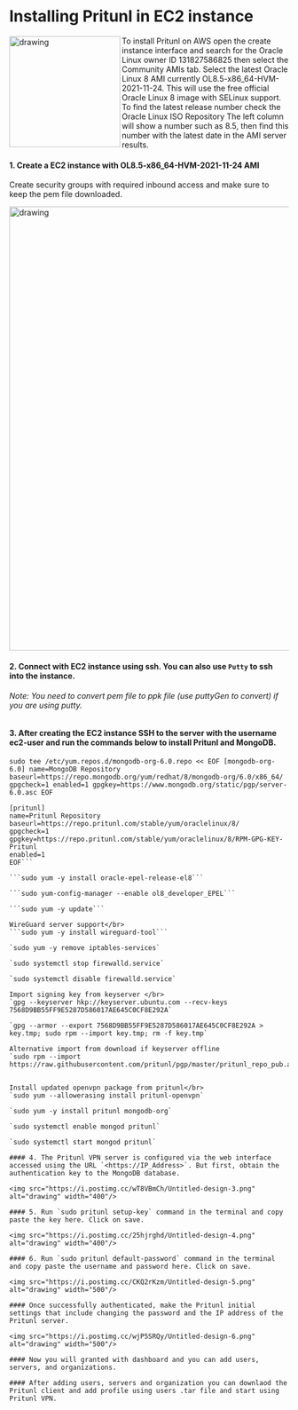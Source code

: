 # Installing Pritunl in EC2 instance

<p>
<img src="https://pritunl.com/img/pritunl_onelogin.png" alt="drawing" width="200"/ align="left">
</p>


To install Pritunl on AWS open the create instance interface and search for the Oracle Linux owner ID 131827586825 then select the Community AMIs tab. Select the latest Oracle Linux 8 AMI currently OL8.5-x86_64-HVM-2021-11-24. This will use the free official Oracle Linux 8 image with SELinux support. To find the latest release number check the Oracle Linux ISO Repository The left column will show a number such as 8.5, then find this number with the latest date in the AMI server results.

#### 1. Create a EC2 instance with OL8.5-x86_64-HVM-2021-11-24 AMI

Create security groups with required inbound access and make sure to keep the pem file downloaded.

<img src="https://i.postimg.cc/vTdwnN9R/img-1.png" alt="drawing" width="800"/>



#### 2. Connect with EC2 instance using ssh. You can also use `Putty` to ssh into the instance.
###### Note: You need to convert pem file to ppk file (use puttyGen to convert) if you are using putty. 

#### 3. After creating the EC2 instance SSH to the server with the username ec2-user and run the commands below to install Pritunl and MongoDB.

`sudo tee /etc/yum.repos.d/mongodb-org-6.0.repo << EOF
[mongodb-org-6.0]
name=MongoDB Repository
baseurl=https://repo.mongodb.org/yum/redhat/8/mongodb-org/6.0/x86_64/
gpgcheck=1
enabled=1
gpgkey=https://www.mongodb.org/static/pgp/server-6.0.asc
EOF `

```sudo tee /etc/yum.repos.d/pritunl.repo << EOF
[pritunl]
name=Pritunl Repository
baseurl=https://repo.pritunl.com/stable/yum/oraclelinux/8/
gpgcheck=1
gpgkey=https://repo.pritunl.com/stable/yum/oraclelinux/8/RPM-GPG-KEY-Pritunl
enabled=1
EOF```

```sudo yum -y install oracle-epel-release-el8```

```sudo yum-config-manager --enable ol8_developer_EPEL```

```sudo yum -y update```

WireGuard server support</br>
```sudo yum -y install wireguard-tool```

`sudo yum -y remove iptables-services`

`sudo systemctl stop firewalld.service`

`sudo systemctl disable firewalld.service`

Import signing key from keyserver </br>
`gpg --keyserver hkp://keyserver.ubuntu.com --recv-keys 7568D9BB55FF9E5287D586017AE645C0CF8E292A`

`gpg --armor --export 7568D9BB55FF9E5287D586017AE645C0CF8E292A > key.tmp; sudo rpm --import key.tmp; rm -f key.tmp`

Alternative import from download if keyserver offline
`sudo rpm --import https://raw.githubusercontent.com/pritunl/pgp/master/pritunl_repo_pub.asc`


Install updated openvpn package from pritunl</br>
`sudo yum --allowerasing install pritunl-openvpn`

`sudo yum -y install pritunl mongodb-org`

`sudo systemctl enable mongod pritunl`

`sudo systemctl start mongod pritunl`

#### 4. The Pritunl VPN server is configured via the web interface accessed using the URL `<https://IP_Address>`. But first, obtain the authentication key to the MongoDB database.

<img src="https://i.postimg.cc/wT8VBmCh/Untitled-design-3.png" alt="drawing" width="400"/>

#### 5. Run `sudo pritunl setup-key` command in the terminal and copy paste the key here. Click on save.

<img src="https://i.postimg.cc/25hjrghd/Untitled-design-4.png" alt="drawing" width="400"/>

#### 6. Run `sudo pritunl default-password` command in the terminal and copy paste the username and password here. Click on save.

<img src="https://i.postimg.cc/CKQ2rKzm/Untitled-design-5.png" alt="drawing" width="500"/>

#### Once successfully authenticated, make the Pritunl initial settings that include changing the password and the IP address of the Pritunl server.

<img src="https://i.postimg.cc/wjP5SRQy/Untitled-design-6.png" alt="drawing" width="500"/>

#### Now you will granted with dashboard and you can add users, servers, and organizations.

#### After adding users, servers and organization you can downlaod the Pritunl client and add profile using users .tar file and start using Pritunl VPN. 
